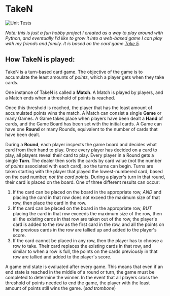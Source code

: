 # TakeN
![Unit Tests](https://github.com/vinaygahlawat/taken/actions/workflows/taken-python-unittest.yml/badge.svg)

*Note: this is just a fun hobby project I created as a way to play around with Python, and eventually I'd like to grow it into a web-based game I can play with my friends and family. It is based on the card game [Take 5](https://gamerules.com/rules/take-5/).*

## How TakeN is played:
TakeN is a turn-based card game. The objective of the game is to accumulate the least amounts of *points*, which a player gets when they take cards.

One instance of TakeN is called a **Match**. A Match is played by players, and a Match ends when a threshold of points is reached.

Once this threshold is reached, the player that has the least amount of accumulated points wins the match.
A Match can consist a single **Game** or many Games. A Game takes place when players have been dealt a **Hand** of cards, and the Game Board has been set with the initial cards.
A Game can have one **Round** or many Rounds, equivalent to the number of cards that have been dealt.

During a **Round**, each player inspects the game board and decides what card from their hand to play. Once every player has decided on a card to play, all players reveal their card to play.
Every player in a Round gets a single **Turn**. The dealer then sorts the cards by card value (not the number of *points* associated with each card), so the turns can begin. Turns are taken starting with the player that played the lowest-numbered card, based on the card number, *not the card points*. During a player's turn in that round, their card is placed on the board. One of three different results can occur:
1. If the card can be placed on the board in the appropriate row, *AND* and placing the card in that row does not exceed the maximum size of that row, then place the card in the row.
2. If the card can be placed on the board in the appropriate row, *BUT* placing the card in that row exceeds the maximum size of the row, then all the existing cards in that row are taken out of the row, the player's card is added to the row as the first card in the row, and all the points on the previous cards in the row are tallied up and added to the player's score.
3. If the card cannot be placed in any row, then the player has to choose a row to take. Their card replaces the existing cards in that row, and similar to when a row is full, the points on the cards previously in that row are tallied and added to the player's score.

A game end state is evaluated after every game. This means that even if an end state is reached in the middle of a round or turn, the game must be completed to determine the winner. In the event that all players cross the threshold of points needed to end the game, the player with the least amount of points still wins the game. (*sad trombone*)
